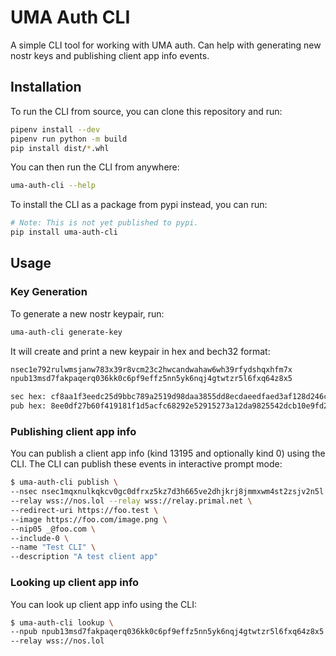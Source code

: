 # UMA Auth CLI

A simple CLI tool for working with UMA auth. Can help with generating new nostr keys and publishing client app info events.

## Installation

To run the CLI from source, you can clone this repository and run:

```bash
pipenv install --dev
pipenv run python -m build
pip install dist/*.whl
```

You can then run the CLI from anywhere:

```bash
uma-auth-cli --help
```

To install the CLI as a package from pypi instead, you can run:

```bash
# Note: This is not yet published to pypi.
pip install uma-auth-cli
```

## Usage

### Key Generation

To generate a new nostr keypair, run:

```bash
uma-auth-cli generate-key
```

It will create and print a new keypair in hex and bech32 format:

```bash
nsec1e792rulwmsjanw783x39r8vcm23c2hwcandwahaw6wh39rfydshqxhfm7x
npub13msd7fakpaqerq036kk0c6pf9effz5nn5yk6nqj4gtwtzr5l6fxq64z8x5

sec hex: cf8aa1f3eedc25d9bbc789a2519d98daa3855dd8ecdaeedfaed3af128d246c2e
pub hex: 8ee0df27b60f419181f1d5acfc68292e52915273a12da9825542dcb10e9fd24c
```

### Publishing client app info

You can publish a client app info (kind 13195 and optionally kind 0) using the CLI. The CLI can publish these events in interactive prompt mode:

```bash
$ uma-auth-cli publish \
--nsec nsec1mqxnulkqkcv0gc0dfrxz5kz7d3h665ve2dhjkrj8jmmxwm4st2zsjv2n5l \
--relay wss://nos.lol --relay wss://relay.primal.net \
--redirect-uri https://foo.test \
--image https://foo.com/image.png \
--nip05 _@foo.com \
--include-0 \
--name "Test CLI" \
--description "A test client app"
```

### Looking up client app info

You can look up client app info using the CLI:

```bash
$ uma-auth-cli lookup \
--npub npub13msd7fakpaqerq036kk0c6pf9effz5nn5yk6nqj4gtwtzr5l6fxq64z8x5 \
--relay wss://nos.lol
```
